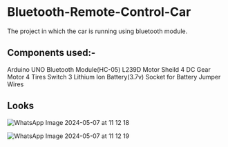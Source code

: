 # Bluetooth-Remote-Control-Car
The project in which the car is running using bluetooth module.

## Components used:-
Arduino UNO
Bluetooth Module(HC-05)
L239D Motor Sheild
4 DC Gear Motor
4 Tires
Switch
3 Lithium Ion Battery(3.7v)
Socket for Battery
Jumper Wires

## Looks
![WhatsApp Image 2024-05-07 at 11 12 18](https://github.com/Captain-Gautam/Bluetooth-Remote-Control-Car/assets/103939546/3e7a31ac-b378-4304-95e1-a084331a1acc)

![WhatsApp Image 2024-05-07 at 11 12 19](https://github.com/Captain-Gautam/Bluetooth-Remote-Control-Car/assets/103939546/d8fac6e4-b5c7-4fb8-bc86-0033c6de9db0)



